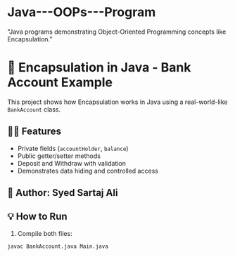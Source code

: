 # Java---OOPs---Program
"Java programs demonstrating Object-Oriented Programming concepts like Encapsulation.”
# 💼 Encapsulation in Java - Bank Account Example

This project shows how Encapsulation works in Java using a real-world-like `BankAccount` class.

## 👨‍💻 Features

- Private fields (`accountHolder`, `balance`)
- Public getter/setter methods
- Deposit and Withdraw with validation
- Demonstrates data hiding and controlled access

## 📌 Author: Syed Sartaj Ali

## 💡 How to Run

1. Compile both files:
```bash
javac BankAccount.java Main.java
